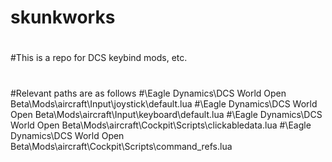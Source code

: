 # skunkworks
#
#
#
#This is a repo for DCS keybind mods, etc.
#
#
#Relevant paths are as follows
#\Eagle Dynamics\DCS World Open Beta\Mods\aircraft\Input\joystick\default.lua
#\Eagle Dynamics\DCS World Open Beta\Mods\aircraft\Input\keyboard\default.lua
#\Eagle Dynamics\DCS World Open Beta\Mods\aircraft\Cockpit\Scripts\clickabledata.lua
#\Eagle Dynamics\DCS World Open Beta\Mods\aircraft\Cockpit\Scripts\command_refs.lua
